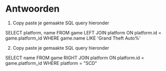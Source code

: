 # Antwoorden

1. Copy paste je gemaakte SQL query hieronder
   
SELECT platform, name FROM game LEFT JOIN platform ON platform.id = game.platform_id WHERE game.name LIKE 'Grand Theft Auto%'

2. Copy paste je gemaakte SQL query hieronder
   
SELECT name FROM game RIGHT JOIN platform ON platform.id = game.platform_id WHERE platform = "SCD"